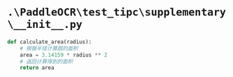 # `.\PaddleOCR\test_tipc\supplementary\__init__.py`

```py
def calculate_area(radius):
    # 根据半径计算圆的面积
    area = 3.14159 * radius ** 2
    # 返回计算得到的面积
    return area
```